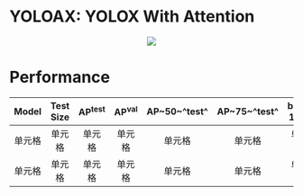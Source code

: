 # YOLOAX: YOLOX With Attention
<div align=center><img src="https://github.com/KejianXu/yoloax/assets/134375672/3061a843-4493-488d-8695-f59dba513886"></div>

# Performance

| Model | Test Size |   AP<sup>test</sup> | AP<sup>val</sup> | AP~50~^test^ | AP~75~^test^ | batch 1 fps |
| :----: | :----: | :----: | :----: | :----: | :----: | :----: |
| 单元格  | 单元格 | 单元格 | 单元格 | 单元格 | 单元格 | 单元格 |
| 单元格  | 单元格 | 单元格 | 单元格 | 单元格 | 单元格 | 单元格 |



